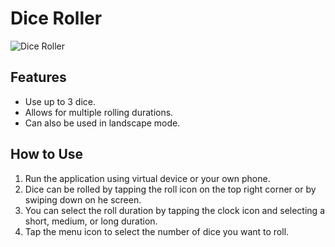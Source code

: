# Dice Roller

![Dice Roller](https://github.com/user-attachments/assets/20239857-e886-450d-9c26-6e3a8a951480)

## Features

  - Use up to 3 dice.
  - Allows for multiple rolling durations.
  - Can also be used in landscape mode.
  
## How to Use
  1. Run the application using virtual device or your own phone.
  2. Dice can be rolled by tapping the roll icon on the top right corner or by swiping down on he screen.
  3. You can select the roll duration by tapping the clock icon and selecting a short, medium, or long duration.
  4. Tap the menu icon to select the number of dice you want to roll.

